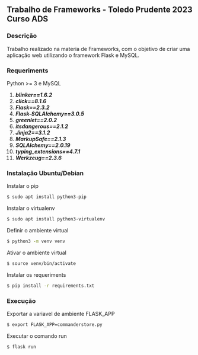 ## Trabalho de Frameworks - Toledo Prudente 2023 Curso ADS

### Descrição ###
Trabalho realizado na materia de Frameworks, com o objetivo de criar uma aplicação web utilizando o framework Flask e MySQL.

### Requeriments ###
Python >= 3 e MySQL
1. ***blinker==1.6.2***
2. ***click==8.1.6***
3. ***Flask==2.3.2***
4. ***Flask-SQLAlchemy==3.0.5***
5. ***greenlet==2.0.2***
6. ***itsdangerous==2.1.2***
7. ***Jinja2==3.1.2***
8. ***MarkupSafe==2.1.3***
9. ***SQLAlchemy==2.0.19***
10. ***typing_extensions==4.7.1***
11. ***Werkzeug==2.3.6***

### Instalação Ubuntu/Debian ###
Instalar o pip
```bash
$ sudo apt install python3-pip
```
Instalar o virtualenv
```bash
$ sudo apt install python3-virtualenv
```
Definir o ambiente virtual
```bash
$ python3 -m venv venv
```
Ativar o ambiente virtual
```bash
$ source venv/bin/activate
```
Instalar os requeriments
```bash
$ pip install -r requirements.txt
```
### Execução ###
Exportar a variavel de ambiente FLASK_APP
```bash
$ export FLASK_APP=commanderstore.py
```
Executar o comando run
```bash
$ flask run
```
